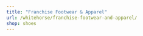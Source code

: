```yaml
---
title: "Franchise Footwear & Apparel"
url: /whitehorse/franchise-footwear-and-apparel/
shop: shoes
---
```

